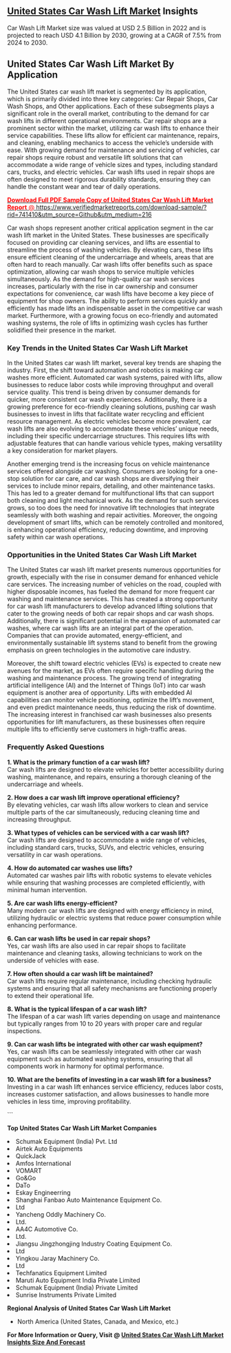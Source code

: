 <h2><a href="https://www.verifiedmarketreports.com/download-sample/?rid=741410&amp;utm_source=Github&amp;utm_medium=216" target="_blank">United States Car Wash Lift Market</a> Insights</h2><p>Car Wash Lift Market size was valued at USD 2.5 Billion in 2022 and is projected to reach USD 4.1 Billion by 2030, growing at a CAGR of 7.5% from 2024 to 2030.</p><p><h2>United States Car Wash Lift Market By Application</h2><p>The United States car wash lift market is segmented by its application, which is primarily divided into three key categories: Car Repair Shops, Car Wash Shops, and Other applications. Each of these subsegments plays a significant role in the overall market, contributing to the demand for car wash lifts in different operational environments. Car repair shops are a prominent sector within the market, utilizing car wash lifts to enhance their service capabilities. These lifts allow for efficient car maintenance, repairs, and cleaning, enabling mechanics to access the vehicle’s underside with ease. With growing demand for maintenance and servicing of vehicles, car repair shops require robust and versatile lift solutions that can accommodate a wide range of vehicle sizes and types, including standard cars, trucks, and electric vehicles. Car wash lifts used in repair shops are often designed to meet rigorous durability standards, ensuring they can handle the constant wear and tear of daily operations. <a href="#"><p><span class=""><span style="color: #ff0000;"><strong>Download Full PDF Sample Copy of United States Car Wash Lift Market Report</strong> @ </span><a href="https://www.verifiedmarketreports.com/download-sample/?rid=741410&amp;utm_source=Github&amp;utm_medium=216" target="_blank">https://www.verifiedmarketreports.com/download-sample/?rid=741410&amp;utm_source=Github&amp;utm_medium=216</a></span></p></a></p><p>Car wash shops represent another critical application segment in the car wash lift market in the United States. These businesses are specifically focused on providing car cleaning services, and lifts are essential to streamline the process of washing vehicles. By elevating cars, these lifts ensure efficient cleaning of the undercarriage and wheels, areas that are often hard to reach manually. Car wash lifts offer benefits such as space optimization, allowing car wash shops to service multiple vehicles simultaneously. As the demand for high-quality car wash services increases, particularly with the rise in car ownership and consumer expectations for convenience, car wash lifts have become a key piece of equipment for shop owners. The ability to perform services quickly and efficiently has made lifts an indispensable asset in the competitive car wash market. Furthermore, with a growing focus on eco-friendly and automated washing systems, the role of lifts in optimizing wash cycles has further solidified their presence in the market.</p><h3>Key Trends in the United States Car Wash Lift Market</h3><p>In the United States car wash lift market, several key trends are shaping the industry. First, the shift toward automation and robotics is making car washes more efficient. Automated car wash systems, paired with lifts, allow businesses to reduce labor costs while improving throughput and overall service quality. This trend is being driven by consumer demands for quicker, more consistent car wash experiences. Additionally, there is a growing preference for eco-friendly cleaning solutions, pushing car wash businesses to invest in lifts that facilitate water recycling and efficient resource management. As electric vehicles become more prevalent, car wash lifts are also evolving to accommodate these vehicles’ unique needs, including their specific undercarriage structures. This requires lifts with adjustable features that can handle various vehicle types, making versatility a key consideration for market players.</p><p>Another emerging trend is the increasing focus on vehicle maintenance services offered alongside car washing. Consumers are looking for a one-stop solution for car care, and car wash shops are diversifying their services to include minor repairs, detailing, and other maintenance tasks. This has led to a greater demand for multifunctional lifts that can support both cleaning and light mechanical work. As the demand for such services grows, so too does the need for innovative lift technologies that integrate seamlessly with both washing and repair activities. Moreover, the ongoing development of smart lifts, which can be remotely controlled and monitored, is enhancing operational efficiency, reducing downtime, and improving safety within car wash operations.</p><h3>Opportunities in the United States Car Wash Lift Market</h3><p>The United States car wash lift market presents numerous opportunities for growth, especially with the rise in consumer demand for enhanced vehicle care services. The increasing number of vehicles on the road, coupled with higher disposable incomes, has fueled the demand for more frequent car washing and maintenance services. This has created a strong opportunity for car wash lift manufacturers to develop advanced lifting solutions that cater to the growing needs of both car repair shops and car wash shops. Additionally, there is significant potential in the expansion of automated car washes, where car wash lifts are an integral part of the operation. Companies that can provide automated, energy-efficient, and environmentally sustainable lift systems stand to benefit from the growing emphasis on green technologies in the automotive care industry.</p><p>Moreover, the shift toward electric vehicles (EVs) is expected to create new avenues for the market, as EVs often require specific handling during the washing and maintenance process. The growing trend of integrating artificial intelligence (AI) and the Internet of Things (IoT) into car wash equipment is another area of opportunity. Lifts with embedded AI capabilities can monitor vehicle positioning, optimize the lift’s movement, and even predict maintenance needs, thus reducing the risk of downtime. The increasing interest in franchised car wash businesses also presents opportunities for lift manufacturers, as these businesses often require multiple lifts to efficiently serve customers in high-traffic areas.</p><h3>Frequently Asked Questions</h3><p><strong>1. What is the primary function of a car wash lift?</strong><br>Car wash lifts are designed to elevate vehicles for better accessibility during washing, maintenance, and repairs, ensuring a thorough cleaning of the undercarriage and wheels.</p><p><strong>2. How does a car wash lift improve operational efficiency?</strong><br>By elevating vehicles, car wash lifts allow workers to clean and service multiple parts of the car simultaneously, reducing cleaning time and increasing throughput.</p><p><strong>3. What types of vehicles can be serviced with a car wash lift?</strong><br>Car wash lifts are designed to accommodate a wide range of vehicles, including standard cars, trucks, SUVs, and electric vehicles, ensuring versatility in car wash operations.</p><p><strong>4. How do automated car washes use lifts?</strong><br>Automated car washes pair lifts with robotic systems to elevate vehicles while ensuring that washing processes are completed efficiently, with minimal human intervention.</p><p><strong>5. Are car wash lifts energy-efficient?</strong><br>Many modern car wash lifts are designed with energy efficiency in mind, utilizing hydraulic or electric systems that reduce power consumption while enhancing performance.</p><p><strong>6. Can car wash lifts be used in car repair shops?</strong><br>Yes, car wash lifts are also used in car repair shops to facilitate maintenance and cleaning tasks, allowing technicians to work on the underside of vehicles with ease.</p><p><strong>7. How often should a car wash lift be maintained?</strong><br>Car wash lifts require regular maintenance, including checking hydraulic systems and ensuring that all safety mechanisms are functioning properly to extend their operational life.</p><p><strong>8. What is the typical lifespan of a car wash lift?</strong><br>The lifespan of a car wash lift varies depending on usage and maintenance but typically ranges from 10 to 20 years with proper care and regular inspections.</p><p><strong>9. Can car wash lifts be integrated with other car wash equipment?</strong><br>Yes, car wash lifts can be seamlessly integrated with other car wash equipment such as automated washing systems, ensuring that all components work in harmony for optimal performance.</p><p><strong>10. What are the benefits of investing in a car wash lift for a business?</strong><br>Investing in a car wash lift enhances service efficiency, reduces labor costs, increases customer satisfaction, and allows businesses to handle more vehicles in less time, improving profitability.</p>```</p><p><strong>Top United States Car Wash Lift Market Companies</strong></p><div data-test-id=""><p><li>Schumak Equipment (India) Pvt. Ltd</li><li> Airtek Auto Equipments</li><li> QuickJack</li><li> Amfos International</li><li> VOMART</li><li> Go&Go</li><li> DaTo</li><li> Eskay Engineerring</li><li> Shanghai Fanbao Auto Maintenance Equipment Co.</li><li> Ltd</li><li> Yancheng Oddly Machinery Co.</li><li> Ltd.</li><li> AA4C Automotive Co.</li><li> Ltd.</li><li> Jiangsu Jingzhongjing Industry Coating Equipment Co.</li><li> Ltd</li><li> Yingkou Jaray Machinery Co.</li><li> Ltd</li><li> Techfanatics Equipment Limited</li><li> Maruti Auto Equipment India Private Limited</li><li> Schumak Equipment (India) Private Limited</li><li> Sunrise Instruments Private Limited</li></p><div><strong>Regional Analysis of&nbsp;United States Car Wash Lift Market</strong></div><ul><li dir="ltr"><p dir="ltr">North America&nbsp;(United States, Canada, and Mexico, etc.)</p></li></ul><p><strong>For More Information or Query, Visit @&nbsp;</strong><strong><a href="https://www.verifiedmarketreports.com/product/car-wash-lift-market/?utm_source=Github&amp;utm_medium=216" target="_blank">United States Car Wash Lift Market Insights Size And Forecast</a></strong></p></div>
